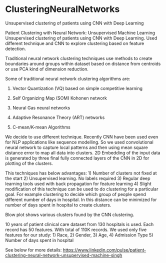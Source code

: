 # ClusteringNeuralNetworks
Unsupervised clustering of patients using CNN with Deep Learning

Patient Clustering with Neural Network: Unsupervised Machine Learning
Unsupervised clustering of patients using CNN with Deep Learning. Used different technique and CNN to explore clustering based on feature detection.

Traditional neural network clustering techniques use methods to create boundaries around groups within dataset based on distance from centroids or use PCA kind of dimension reduction.

Some of traditional neural network clustering algorithms are:

1) Vector Quantization (VQ) based on simple competitive learning

2) Self Organizing Map (SOM) Kohonen network

3) Neural Gas neural networks

4) Adaptive Resonance Theory (ART) networks

5) C-mean/K-mean Algorithms

We decide to use different technique. Recently CNN have been used even for NLP applications like sequence modelling. So we used convolutional neural network to capture local patterns and then using mean square distance error to map all data into clusters. 2D Embedding of the input data is generated by three final fully connected layers of the CNN in 2D for plotting of the clusters.

This techniques has below advantages: 1) Number of clusters not fixed at the start 2) Unsupervised learning. No labels required 3) Regular deep learning tools used with back propagation for feature learning 4) Slight modification of this technique can be used to do clustering for a particular goal. For example clustering to decide which group of people spend different number of days in hospital. In this distance can be minimized for number of days spent in hospital to create clusters.

Blow plot shows various clusters found by the CNN clustering.


10 years of patient clinical care dataset from 130 hospitals is used. Each record has 50 features. With total of 110K records. We used only five features for our study: 1) Race, 2) Gender, 3) Age, 4) Admission Type 5) Number of days spent in hospital

See below for more details:
https://www.linkedin.com/pulse/patient-clustering-neural-network-unsupervised-machine-singh
